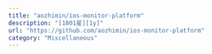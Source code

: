 ```yaml
---
title: "aozhimin/ios-monitor-platform"
description: "[1801星][1y]"
url: "https://github.com/aozhimin/ios-monitor-platform"
category: "Miscellaneous"
---
```

